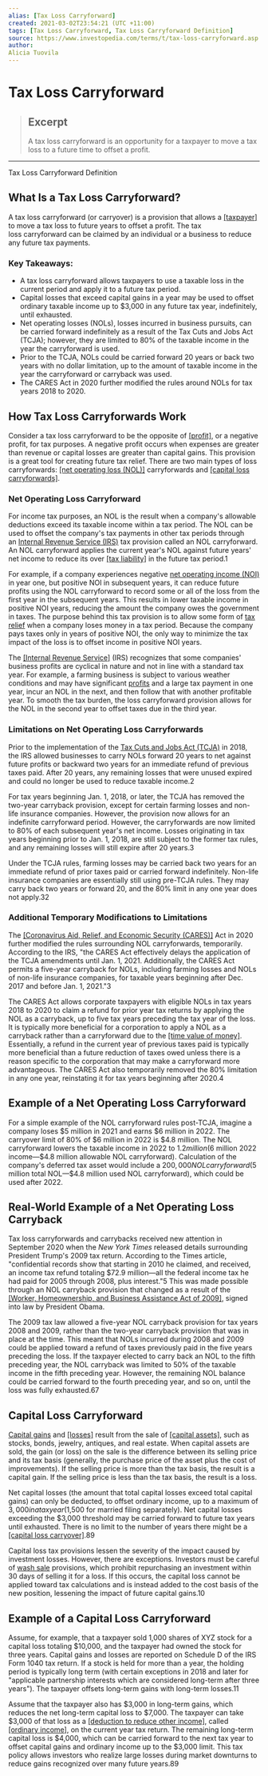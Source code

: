 ```yaml
---
alias: [Tax Loss Carryforward]
created: 2021-03-02T23:54:21 (UTC +11:00)
tags: [Tax Loss Carryforward, Tax Loss Carryforward Definition]
source: https://www.investopedia.com/terms/t/tax-loss-carryforward.asp
author: 
Alicia Tuovila
---
```


# Tax Loss Carryforward

> ## Excerpt
> A tax loss carryforward is an opportunity for a taxpayer to move a tax loss to a future time to offset a profit.

---

Tax Loss Carryforward Definition
## What Is a Tax Loss Carryforward?

A tax loss carryforward (or carryover) is a provision that allows a [[taxpayer]](https://www.investopedia.com/terms/t/taxpayer.asp) to move a tax loss to future years to offset a profit. The tax loss carryforward can be claimed by an individual or a business to reduce any future tax payments.  

### Key Takeaways:

-   A tax loss carryforward allows taxpayers to use a taxable loss in the current period and apply it to a future tax period.
-   Capital losses that exceed capital gains in a year may be used to offset ordinary taxable income up to $3,000 in any future tax year, indefinitely, until exhausted.
-   Net operating losses (NOLs), losses incurred in business pursuits, can be carried forward indefinitely as a result of the Tax Cuts and Jobs Act (TCJA); however, they are limited to 80% of the taxable income in the year the carryforward is used.
-   Prior to the TCJA, NOLs could be carried forward 20 years or back two years with no dollar limitation, up to the amount of taxable income in the year the carryforward or carryback was used.
-   The CARES Act in 2020 further modified the rules around NOLs for tax years 2018 to 2020.

## How Tax Loss Carryforwards Work

Consider a tax loss carryforward to be the opposite of [[profit]](https://www.investopedia.com/terms/p/profit.asp), or a negative profit, for tax purposes. A negative profit occurs when expenses are greater than revenue or capital losses are greater than capital gains. This provision is a great tool for creating future tax relief. There are two main types of loss carryforwards: [[net operating loss (NOL)]](https://www.investopedia.com/terms/l/losscarryforward.asp) carryforwards and [[capital loss carryforwards]](https://www.investopedia.com/terms/c/capital-loss-carryover.asp#citation-2).

### Net Operating Loss Carryforward

For income tax purposes, an NOL is the result when a company's allowable deductions exceed its taxable income within a tax period. The NOL can be used to offset the company's tax payments in other tax periods through an [Internal Revenue Service (IRS)](https://www.investopedia.com/terms/i/irs.asp) tax provision called an NOL carryforward. An NOL carryforward applies the current year's NOL against future years' net income to reduce its over [[tax liability]](https://www.investopedia.com/terms/t/taxliability.asp) in the future tax period.1

For example, if a company experiences negative [net operating income (NOI)](https://www.investopedia.com/terms/n/noi.asp) in year one, but positive NOI in subsequent years, it can reduce future profits using the NOL carryforward to record some or all of the loss from the first year in the subsequent years. This results in lower taxable income in positive NOI years, reducing the amount the company owes the government in taxes. The purpose behind this tax provision is to allow some form of [tax relief](https://www.investopedia.com/terms/t/tax-relief.asp) when a company loses money in a tax period. Because the company pays taxes only in years of positive NOI, the only way to minimize the tax impact of the loss is to offset income in positive NOI years.

The [[Internal Revenue Service]](https://www.investopedia.com/terms/i/irs.asp) (IRS) recognizes that some companies' business profits are cyclical in nature and not in line with a standard tax year. For example, a farming business is subject to various weather conditions and may have significant [profits](https://www.investopedia.com/terms/p/profit.asp) and a large tax payment in one year, incur an NOL in the next, and then follow that with another profitable year. To smooth the tax burden, the loss carryforward provision allows for the NOL in the second year to offset taxes due in the third year.

### Limitations on Net Operating Loss Carryforwards

Prior to the implementation of the [Tax Cuts and Jobs Act (TCJA)](https://www.investopedia.com/taxes/trumps-tax-reform-plan-explained/) in 2018, the IRS allowed businesses to carry NOLs forward 20 years to net against future profits or backward two years for an immediate refund of previous taxes paid. After 20 years, any remaining losses that were unused expired and could no longer be used to reduce taxable income.2

For tax years beginning Jan. 1, 2018, or later, the TCJA has removed the two-year carryback provision, except for certain farming losses and non-life insurance companies. However, the provision now allows for an indefinite carryforward period. However, the carryforwards are now limited to 80% of each subsequent year's net income. Losses originating in tax years beginning prior to Jan. 1, 2018, are still subject to the former tax rules, and any remaining losses will still expire after 20 years.3

Under the TCJA rules, farming losses may be carried back two years for an immediate refund of prior taxes paid or carried forward indefinitely. Non-life insurance companies are essentially still using pre-TCJA rules. They may carry back two years or forward 20, and the 80% limit in any one year does not apply.32

### Additional Temporary Modifications to Limitations

The [[Coronavirus Aid, Relief, and Economic Security (CARES)]](https://www.investopedia.com/coronavirus-aid-relief-and-economic-security-cares-act-4800707) Act in 2020 further modified the rules surrounding NOL carryforwards, temporarily. According to the IRS, "the CARES Act effectively delays the application of the TCJA amendments until Jan. 1, 2021. Additionally, the CARES Act permits a five-year carryback for NOLs, including farming losses and NOLs of non-life insurance companies, for taxable years beginning after Dec. 2017 and before Jan. 1, 2021."3

The CARES Act allows corporate taxpayers with eligible NOLs in tax years 2018 to 2020 to claim a refund for prior year tax returns by applying the NOL as a carryback, up to five tax years preceding the tax year of the loss. It is typically more beneficial for a corporation to apply a NOL as a carryback rather than a carryforward due to the [[time value of money]](https://www.investopedia.com/terms/t/timevalueofmoney.asp). Essentially, a refund in the current year of previous taxes paid is typically more beneficial than a future reduction of taxes owed unless there is a reason specific to the corporation that may make a carryforward more advantageous. The CARES Act also temporarily removed the 80% limitation in any one year, reinstating it for tax years beginning after 2020.4

## Example of a Net Operating Loss Carryforward

For a simple example of the NOL carryforward rules post-TCJA, imagine a company loses $5 million in 2021 and earns $6 million in 2022. The carryover limit of 80% of $6 million in 2022 is $4.8 million. The NOL carryforward lowers the taxable income in 2022 to $1.2 million ($6 million 2022 income—$4.8 million allowable NOL carryforward). Calculation of the company's deferred tax asset would include a $200,000 NOL carryforward ($5 million total NOL—$4.8 million used NOL carryforward), which could be used after 2022.

## Real-World Example of a Net Operating Loss Carryback

Tax loss carryforwards and carrybacks received new attention in September 2020 when the _New York Times_ released details surrounding President Trump's 2009 tax return. According to the Times article, "confidential records show that starting in 2010 he claimed, and received, an income tax refund totaling $72.9 million—all the federal income tax he had paid for 2005 through 2008, plus interest."5 This was made possible through an NOL carryback provision that changed as a result of the [[Worker, Homeownership, and Business Assistance Act of 2009]](https://www.congress.gov/111/plaws/publ92/PLAW-111publ92.pdf), signed into law by President Obama.

The 2009 tax law allowed a five-year NOL carryback provision for tax years 2008 and 2009, rather than the two-year carryback provision that was in place at the time. This meant that NOLs incurred during 2008 and 2009 could be applied toward a refund of taxes previously paid in the five years preceding the loss. If the taxpayer elected to carry back an NOL to the fifth preceding year, the NOL carryback was limited to 50% of the taxable income in the fifth preceding year. However, the remaining NOL balance could be carried forward to the fourth preceding year, and so on, until the loss was fully exhausted.67

## Capital Loss Carryforward

[Capital gains](https://www.investopedia.com/terms/c/capitalgain.asp) and [[losses]](https://www.investopedia.com/terms/c/capitalloss.asp) result from the sale of [[capital assets]](https://www.investopedia.com/terms/c/capitalasset.asp), such as stocks, bonds, jewelry, antiques, and real estate. When capital assets are sold, the gain (or loss) on the sale is the difference between its selling price and its tax basis (generally, the purchase price of the asset plus the cost of improvements). If the selling price is more than the tax basis, the result is a capital gain. If the selling price is less than the tax basis, the result is a loss.

Net capital losses (the amount that total capital losses exceed total capital gains) can only be deducted, to offset ordinary income, up to a maximum of $3,000 in a tax year ($1,500 for married filing separately). Net capital losses exceeding the $3,000 threshold may be carried forward to future tax years until exhausted. There is no limit to the number of years there might be a [[capital loss carryover]](https://www.investopedia.com/terms/c/capital-loss-carryover.asp#citation-2).89

Capital loss tax provisions lessen the severity of the impact caused by investment losses. However, there are exceptions. Investors must be careful of [wash sale](https://www.investopedia.com/terms/w/washsale.asp) provisions, which prohibit repurchasing an investment within 30 days of selling it for a loss. If this occurs, the capital loss cannot be applied toward tax calculations and is instead added to the cost basis of the new position, lessening the impact of future capital gains.10

## Example of a Capital Loss Carryforward

Assume, for example, that a taxpayer sold 1,000 shares of XYZ stock for a capital loss totaling $10,000, and the taxpayer had owned the stock for three years. Capital gains and losses are reported on Schedule D of the IRS Form 1040 tax return. If a stock is held for more than a year, the holding period is typically long term (with certain exceptions in 2018 and later for "applicable partnership interests which are considered long-term after three years"). The taxpayer offsets long-term gains with long-term losses.11

Assume that the taxpayer also has $3,000 in long-term gains, which reduces the net long-term capital loss to $7,000. The taxpayer can take $3,000 of that loss as a [[deduction to reduce other income]](https://www.investopedia.com/articles/personal-finance/100515/heres-how-deduct-your-stock-losses-your-tax-bill.asp), called [[ordinary income]](https://www.investopedia.com/terms/o/ordinaryincome.asp), on the current year tax return. The remaining long-term capital loss is $4,000, which can be carried forward to the next tax year to offset capital gains and ordinary income up to the $3,000 limit. This tax policy allows investors who realize large losses during market downturns to reduce gains recognized over many future years.89
